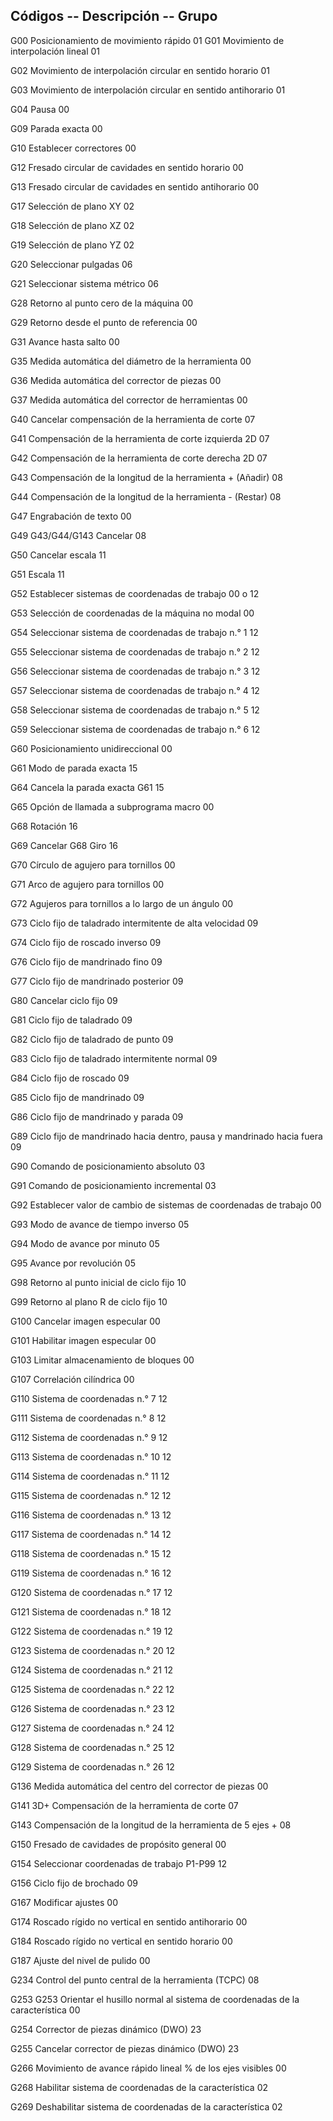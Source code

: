 Códigos	-- Descripción	-- Grupo
----
G00	Posicionamiento de movimiento rápido	01
G01	Movimiento de interpolación lineal	01

G02	Movimiento de interpolación circular en sentido horario	01

G03	Movimiento de interpolación circular en sentido antihorario	01

G04	Pausa	00

G09	Parada exacta	00

G10	Establecer correctores	00

G12	Fresado circular de cavidades en sentido horario	00

G13	Fresado circular de cavidades en sentido antihorario	00

G17	Selección de plano XY	02

G18	Selección de plano XZ	02

G19	Selección de plano YZ	02

G20	Seleccionar pulgadas	06

G21	Seleccionar sistema métrico	06

G28	Retorno al punto cero de la máquina	00

G29	Retorno desde el punto de referencia	00

G31	Avance hasta salto	00

G35	Medida automática del diámetro de la herramienta	00

G36	Medida automática del corrector de piezas	00

G37	Medida automática del corrector de herramientas	00

G40	Cancelar compensación de la herramienta de corte	07

G41	Compensación de la herramienta de corte izquierda 2D	07

G42	Compensación de la herramienta de corte derecha 2D	07

G43	Compensación de la longitud de la herramienta + (Añadir)	08

G44	Compensación de la longitud de la herramienta - (Restar)	08

G47	Engrabación de texto	00

G49	G43/G44/G143 Cancelar	08

G50	Cancelar escala	11

G51	Escala	11

G52	Establecer sistemas de coordenadas de trabajo	00 o 12

G53	Selección de coordenadas de la máquina no modal	00

G54	Seleccionar sistema de coordenadas de trabajo n.° 1	12

G55	Seleccionar sistema de coordenadas de trabajo n.° 2	12

G56	Seleccionar sistema de coordenadas de trabajo n.° 3	12

G57	Seleccionar sistema de coordenadas de trabajo n.° 4	12

G58	Seleccionar sistema de coordenadas de trabajo n.° 5	12

G59	Seleccionar sistema de coordenadas de trabajo n.° 6	12

G60	Posicionamiento unidireccional	00

G61	Modo de parada exacta	15

G64	Cancela la parada exacta G61	15

G65	Opción de llamada a subprograma macro	00

G68	Rotación	16

G69	Cancelar G68 Giro	16

G70	Círculo de agujero para tornillos	00

G71	Arco de agujero para tornillos	00

G72	Agujeros para tornillos a lo largo de un ángulo	00

G73	Ciclo fijo de taladrado intermitente de alta velocidad	09

G74	Ciclo fijo de roscado inverso	09

G76	Ciclo fijo de mandrinado fino	09

G77	Ciclo fijo de mandrinado posterior	09

G80	Cancelar ciclo fijo	09

G81	Ciclo fijo de taladrado	09

G82	Ciclo fijo de taladrado de punto	09

G83	Ciclo fijo de taladrado intermitente normal	09

G84	Ciclo fijo de roscado	09

G85	Ciclo fijo de mandrinado	09

G86	Ciclo fijo de mandrinado y parada	09

G89	Ciclo fijo de mandrinado hacia dentro, pausa y mandrinado hacia fuera	09

G90	Comando de posicionamiento absoluto	03

G91	Comando de posicionamiento incremental	03

G92	Establecer valor de cambio de sistemas de coordenadas de trabajo	00

G93	Modo de avance de tiempo inverso	05

G94	Modo de avance por minuto	05

G95	Avance por revolución	05

G98	Retorno al punto inicial de ciclo fijo	10

G99	Retorno al plano R de ciclo fijo	10

G100	Cancelar imagen especular	00

G101	Habilitar imagen especular	00

G103	Limitar almacenamiento de bloques	00

G107	Correlación cilíndrica	00

G110	Sistema de coordenadas n.° 7	12

G111	Sistema de coordenadas n.° 8	12

G112	Sistema de coordenadas n.° 9	12

G113	Sistema de coordenadas n.° 10	12

G114	Sistema de coordenadas n.° 11	12

G115	Sistema de coordenadas n.° 12	12

G116	Sistema de coordenadas n.° 13	12

G117	Sistema de coordenadas n.° 14	12

G118	Sistema de coordenadas n.° 15	12

G119	Sistema de coordenadas n.° 16	12

G120	Sistema de coordenadas n.° 17	12

G121	Sistema de coordenadas n.° 18	12

G122	Sistema de coordenadas n.° 19	12

G123	Sistema de coordenadas n.° 20	12

G124	Sistema de coordenadas n.° 21	12

G125	Sistema de coordenadas n.° 22	12

G126	Sistema de coordenadas n.° 23	12

G127	Sistema de coordenadas n.° 24	12

G128	Sistema de coordenadas n.° 25	12

G129	Sistema de coordenadas n.° 26	12

G136	Medida automática del centro del corrector de piezas	00

G141	3D+ Compensación de la herramienta de corte	07

G143	Compensación de la longitud de la herramienta de 5 ejes +	08

G150	Fresado de cavidades de propósito general	00

G154	Seleccionar coordenadas de trabajo P1-P99	12

G156	Ciclo fijo de brochado	09

G167	Modificar ajustes	00

G174	Roscado rígido no vertical en sentido antihorario	00

G184	Roscado rígido no vertical en sentido horario	00

G187	Ajuste del nivel de pulido	00

G234	Control del punto central de la herramienta (TCPC)	08

G253	G253 Orientar el husillo normal al sistema de coordenadas de la característica	00

G254	Corrector de piezas dinámico (DWO)	23

G255	Cancelar corrector de piezas dinámico (DWO)	23

G266	Movimiento de avance rápido lineal % de los ejes visibles	00

G268	Habilitar sistema de coordenadas de la característica	02

G269	Deshabilitar sistema de coordenadas de la característica	02
